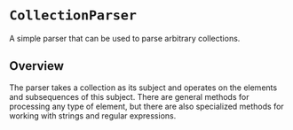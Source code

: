 # ``CollectionParser``

A simple parser that can be used to parse arbitrary collections.

## Overview

The parser takes a collection as its subject and operates on the elements and subsequences of this subject.
There are general methods for processing any type of element, but there are also specialized methods for working with strings and regular expressions.
